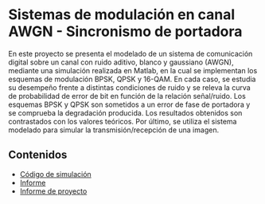 # Sistemas de modulación en canal AWGN - Sincronismo de portadora
En este proyecto se presenta el modelado de un sistema de comunicación digital sobre un canal con ruido aditivo, blanco y gaussiano (AWGN), mediante
una simulación realizada en Matlab, en la cual se implementan los esquemas de modulación BPSK, QPSK y 16-QAM. En cada caso, se estudia su desempeño frente a distintas condiciones de ruido y se releva la curva de probabilidad de error de bit en función de la relación señal/ruido. Los esquemas BPSK y QPSK son sometidos a un error de fase de portadora y se comprueba la degradación producida. Los resultados obtenidos son contrastados con los valores teóricos. Por último, se utiliza el sistema modelado para simular la transmisión/recepción de una imagen.

## Contenidos
* [Código de simulación](https://github.com/ivan-svetlich/digital-communications/blob/main/modulation-and-synchronization/modulation-and-synchronization.m)
* [Informe](https://github.com/ivan-svetlich/digital-communications/blob/main/modulation-and-synchronization/Sistemas%20de%20modulaci%C3%B3n%20en%20canal%20AWGN%20-%20Sincronismo%20de%20portadora.pdf)
* [Informe de proyecto](https://github.com/ivan-svetlich/digital-communications/blob/main/modulation-and-synchronization/Sistemas%20de%20modulaci%C3%B3n%20en%20canal%20AWGN%20-%20Sincronismo%20de%20portadora.pdf)

